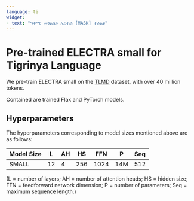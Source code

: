 ```yaml
---
language: ti
widget:
- text: "ዓቕሚ መንእሰይ ኤርትራ [MASK] ተራእዩ"
---
```


# Pre-trained ELECTRA small for Tigrinya Language

We pre-train ELECTRA small on the [TLMD](https://zenodo.org/record/5139094) dataset, with over 40 million tokens.

Contained are trained Flax and PyTorch models.


## Hyperparameters

The hyperparameters corresponding to model sizes mentioned above are as follows:

| Model Size | L  | AH | HS  | FFN  | P    | Seq  |
|------------|----|----|-----|------|------|------|
| SMALL      | 12 | 4  | 256 | 1024 | 14M  | 512  |

(L = number of layers; AH = number of attention heads; HS = hidden size; FFN = feedforward network dimension; P = number of parameters; Seq = maximum sequence length.)
